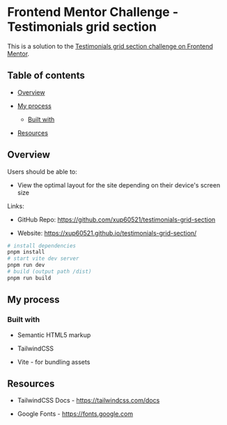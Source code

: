 # **Frontend Mentor Challenge - Testimonials grid section** 

This is a solution to the [Testimonials grid section challenge on Frontend Mentor](https://www.frontendmentor.io/challenges/testimonials-grid-section-Nnw6J7Un7 "https://www.frontendmentor.io/challenges/testimonials-grid-section-Nnw6J7Un7").

## Table of contents

- [Overview](#overview)

- [My process](#my-process)

   - [Built with](#built-with)

- [Resources](#resources)

## Overview

Users should be able to:

- View the optimal layout for the site depending on their device's screen size

Links:

- GitHub Repo: <https://github.com/xup60521/testimonials-grid-section>

- Website: <https://xup60521.github.io/testimonials-grid-section/>

```bash
# install dependencies
pnpm install
# start vite dev server
pnpm run dev
# build (output path /dist)
pnpm run build
```

## My process

### Built with

- Semantic HTML5 markup

- TailwindCSS

- Vite - for bundling assets

## Resources

- TailwindCSS Docs - <https://tailwindcss.com/docs>

- Google Fonts - <https://fonts.google.com>